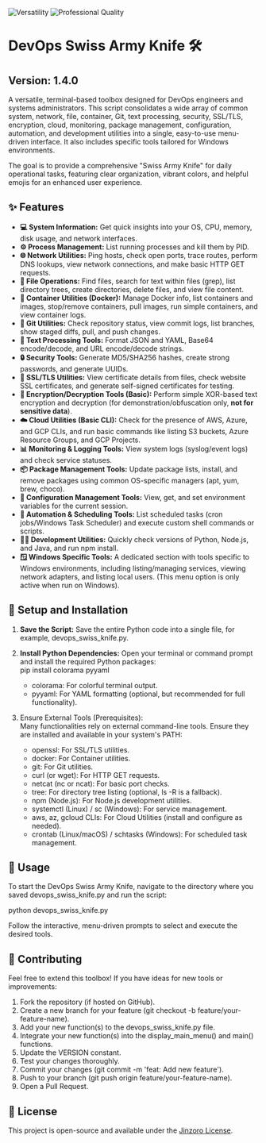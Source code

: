 ![Versatility](https://img.shields.io/badge/Capability-Versatile-indigo?style=for-the-badge&logo=python&logoColor=white) ![Professional Quality](https://img.shields.io/badge/Quality-Professional-purple?style=for-the-badge&logo=github&logoColor=white)

# **DevOps Swiss Army Knife 🛠️**

## **Version: 1.4.0**

A versatile, terminal-based toolbox designed for DevOps engineers and systems administrators. This script consolidates a wide array of common system, network, file, container, Git, text processing, security, SSL/TLS, encryption, cloud, monitoring, package management, configuration, automation, and development utilities into a single, easy-to-use menu-driven interface. It also includes specific tools tailored for Windows environments.

The goal is to provide a comprehensive "Swiss Army Knife" for daily operational tasks, featuring clear organization, vibrant colors, and helpful emojis for an enhanced user experience.

## **✨ Features**

* **💻 System Information:** Get quick insights into your OS, CPU, memory, disk usage, and network interfaces.  
* **⚙️ Process Management:** List running processes and kill them by PID.  
* **🌐 Network Utilities:** Ping hosts, check open ports, trace routes, perform DNS lookups, view network connections, and make basic HTTP GET requests.  
* **📁 File Operations:** Find files, search for text within files (grep), list directory trees, create directories, delete files, and view file content.  
* **🐳 Container Utilities (Docker):** Manage Docker info, list containers and images, stop/remove containers, pull images, run simple containers, and view container logs.  
* **🌳 Git Utilities:** Check repository status, view commit logs, list branches, show staged diffs, pull, and push changes.  
* **📝 Text Processing Tools:** Format JSON and YAML, Base64 encode/decode, and URL encode/decode strings.  
* **🔒 Security Tools:** Generate MD5/SHA256 hashes, create strong passwords, and generate UUIDs.  
* **🔐 SSL/TLS Utilities:** View certificate details from files, check website SSL certificates, and generate self-signed certificates for testing.  
* **🔑 Encryption/Decryption Tools (Basic):** Perform simple XOR-based text encryption and decryption (for demonstration/obfuscation only, **not for sensitive data**).  
* **☁️ Cloud Utilities (Basic CLI):** Check for the presence of AWS, Azure, and GCP CLIs, and run basic commands like listing S3 buckets, Azure Resource Groups, and GCP Projects.  
* **📊 Monitoring & Logging Tools:** View system logs (syslog/event logs) and check service statuses.  
* **📦 Package Management Tools:** Update package lists, install, and remove packages using common OS-specific managers (apt, yum, brew, choco).  
* **🔧 Configuration Management Tools:** View, get, and set environment variables for the current session.  
* **🤖 Automation & Scheduling Tools:** List scheduled tasks (cron jobs/Windows Task Scheduler) and execute custom shell commands or scripts.  
* **🧑‍💻 Development Utilities:** Quickly check versions of Python, Node.js, and Java, and run npm install.  
* **🪟 Windows Specific Tools:** A dedicated section with tools specific to Windows environments, including listing/managing services, viewing network adapters, and listing local users. (This menu option is only active when run on Windows).

## **🚀 Setup and Installation**

1. **Save the Script:** Save the entire Python code into a single file, for example, devops\_swiss\_knife.py.  
2. **Install Python Dependencies:** Open your terminal or command prompt and install the required Python packages:  
   pip install colorama pyyaml

   * colorama: For colorful terminal output.  
   * pyyaml: For YAML formatting (optional, but recommended for full functionality).  
3. Ensure External Tools (Prerequisites):  
   Many functionalities rely on external command-line tools. Ensure they are installed and available in your system's PATH:  
   * openssl: For SSL/TLS utilities.  
   * docker: For Container utilities.  
   * git: For Git utilities.  
   * curl (or wget): For HTTP GET requests.  
   * netcat (nc or ncat): For basic port checks.  
   * tree: For directory tree listing (optional, ls \-R is a fallback).  
   * npm (Node.js): For Node.js development utilities.  
   * systemctl (Linux) / sc (Windows): For service management.  
   * aws, az, gcloud CLIs: For Cloud Utilities (install and configure as needed).  
   * crontab (Linux/macOS) / schtasks (Windows): For scheduled task management.

## **🏃 Usage**

To start the DevOps Swiss Army Knife, navigate to the directory where you saved devops\_swiss\_knife.py and run the script:

python devops\_swiss\_knife.py

Follow the interactive, menu-driven prompts to select and execute the desired tools.

## **🤝 Contributing**

Feel free to extend this toolbox\! If you have ideas for new tools or improvements:

1. Fork the repository (if hosted on GitHub).  
2. Create a new branch for your feature (git checkout \-b feature/your-feature-name).  
3. Add your new function(s) to the devops\_swiss\_knife.py file.  
4. Integrate your new function(s) into the display\_main\_menu() and main() functions.  
5. Update the VERSION constant.  
6. Test your changes thoroughly.  
7. Commit your changes (git commit \-m 'feat: Add new feature').  
8. Push to your branch (git push origin feature/your-feature-name).  
9. Open a Pull Request.

## **📄 License**

This project is open-source and available under the [Jinzoro License](https://www.google.com/search?q=LICENSE).
